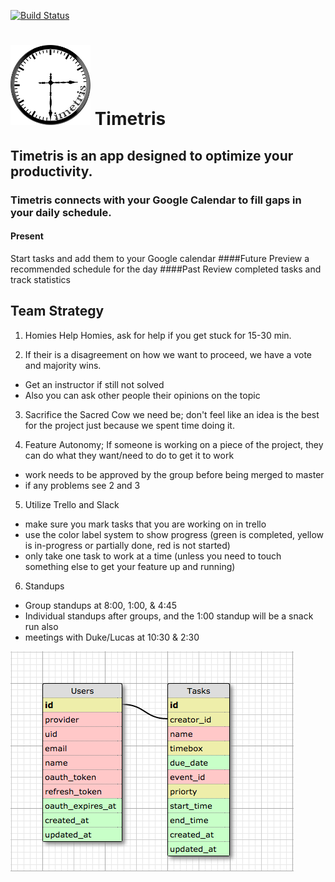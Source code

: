 [![Build Status](https://travis-ci.org/chi-rock-doves-2015/Timetris.svg?branch=master)](https://travis-ci.org/chi-rock-doves-2015/Timetris)

# ![schema](./logo.png) Timetris

## Timetris is an app designed to optimize your productivity.
### Timetris connects with your Google Calendar to fill gaps in your daily schedule.

#### Present
Start tasks and add them to your Google calendar
####Future
Preview a recommended schedule for the day
####Past
Review completed tasks and track statistics

## Team Strategy

1) Homies Help Homies, ask for help if you get stuck for 15-30 min.

2) If their is a disagreement on how we want to proceed, we have a vote and majority wins.
* Get an instructor if still not solved
* Also you can ask other people their opinions on the topic

3) Sacrifice the Sacred Cow we need be; don't feel like an idea is the best for the project just because we spent time doing it.

4) Feature Autonomy; If someone is working on a piece of the project, they can do what they want/need to do to get it to work
* work needs to be approved by the group before being merged to master
* if any problems see 2 and 3

5) Utilize Trello and Slack
* make sure you mark tasks that you are working on in trello
* use the color label system to show progress (green is completed, yellow is in-progress or partially done, red is not started)
* only take one task to work at a time (unless you need to touch something else to get your feature up and running)

6) Standups
* Group standups at 8:00, 1:00, & 4:45
* Individual standups after groups, and the 1:00 standup will be a snack run also
* meetings with Duke/Lucas at 10:30 & 2:30

![schema](./schema.png)
